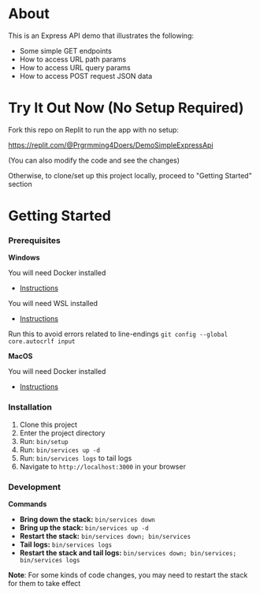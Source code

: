 # About

This is an Express API demo that illustrates the following:
- Some simple GET endpoints
- How to access URL path params
- How to access URL query params
- How to access POST request JSON data


# Try It Out Now (No Setup Required)

Fork this repo on Replit to run the app with no setup:

https://replit.com/@Prgrmming4Doers/DemoSimpleExpressApi

(You can also modify the code and see the changes)

Otherwise, to clone/set up this project locally, proceed to "Getting Started" section


# Getting Started

### Prerequisites

**Windows**

You will need Docker installed
- [Instructions](https://learn.microsoft.com/en-us/windows/wsl/install#install-wsl-command)

You will need WSL installed
- [Instructions](https://docs.docker.com/desktop/install/windows-install)

Run this to avoid errors related to line-endings
`git config --global core.autocrlf input`

**MacOS**

You will need Docker installed
- [Instructions](https://docs.docker.com/desktop/install/mac-install)


### Installation

1. Clone this project
1. Enter the project directory
1. Run: `bin/setup`
1. Run: `bin/services up -d`
1. Run: `bin/services logs` to tail logs
1. Navigate to `http://localhost:3000` in your browser


### Development

**Commands**
- **Bring down the stack:** `bin/services down`
- **Bring up the stack:** `bin/services up -d`
- **Restart the stack:** `bin/services down; bin/services`
- **Tail logs:** `bin/services logs`
- **Restart the stack and tail logs:** `bin/services down; bin/services; bin/services logs`

**Note**: For some kinds of code changes, you may need to restart the stack for them to take effect
